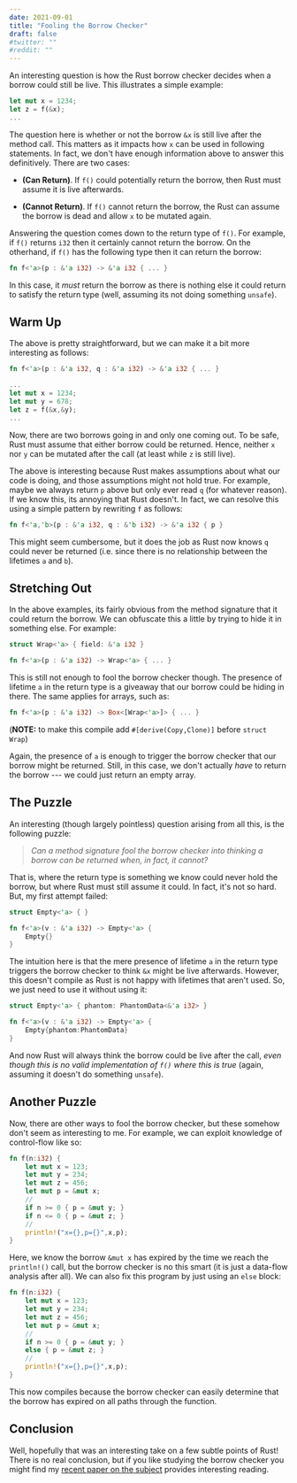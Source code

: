 ```yaml
---
date: 2021-09-01
title: "Fooling the Borrow Checker"
draft: false
#twitter: ""
#reddit: ""
---
```


An interesting question is how the Rust borrow checker decides when a
borrow could still be live.  This illustrates a simple example:

```Rust
let mut x = 1234;
let z = f(&x);
...
```

The question here is whether or not the borrow `&x` is still live
after the method call.  This matters as it impacts how `x` can be used
in following statements.  In fact, we don't have enough information
above to answer this definitively.  There are two cases:

   * **(Can Return)**.  If `f()` could potentially return the borrow,
       then Rust must assume it is live afterwards.
   
   * **(Cannot Return)**.  If `f()` cannot return the borrow, the Rust
       can assume the borrow is dead and allow `x` to be mutated
       again.

Answering the question comes down to the return type of `f()`.  For
example, if `f()` returns `i32` then it certainly cannot return the
borrow.  On the otherhand, if `f()` has the following type then it can
return the borrow:

```Rust
fn f<'a>(p : &'a i32) -> &'a i32 { ... }
```

In this case, it _must_ return the borrow as there is nothing else it
could return to satisfy the return type (well, assuming its not doing something `unsafe`).

## Warm Up

The above is pretty straightforward, but we can make it a bit more
interesting as follows:

```Rust
fn f<'a>(p : &'a i32, q : &'a i32) -> &'a i32 { ... }

...
let mut x = 1234;
let mut y = 678;
let z = f(&x,&y);
...
```

Now, there are two borrows going in and only one coming out.  To be
safe, Rust must assume that either borrow could be returned.  Hence,
neither `x` nor `y` can be mutated after the call (at least while `z`
is still live).

The above is interesting because Rust makes assumptions about what our
code is doing, and those assumptions might not hold true.  For
example, maybe we always return `p` above but only ever read `q` (for
whatever reason).  If we know this, its annoying that Rust doesn't.
In fact, we can resolve this using a simple pattern by rewriting `f`
as follows:

```Rust
fn f<'a,'b>(p : &'a i32, q : &'b i32) -> &'a i32 { p }
```

This might seem cumbersome, but it does the job as Rust now knows `q`
could never be returned (i.e. since there is no relationship between
the lifetimes `a` and `b`).

## Stretching Out

In the above examples, its fairly obvious from the method signature
that it could return the borrow.  We can obfuscate this a little by
trying to hide it in something else.  For example:

```Rust
struct Wrap<'a> { field: &'a i32 }

fn f<'a>(p : &'a i32) -> Wrap<'a> { ... }
```

This is still not enough to fool the borrow checker though.  The
presence of lifetime `a` in the return type is a giveaway that our
borrow could be hiding in there.  The same applies for arrays, such
as:


```Rust
fn f<'a>(p : &'a i32) -> Box<[Wrap<'a>]> { ... }
```

(**NOTE:** to make this compile add `#[derive(Copy,Clone)]` before
`struct Wrap`)

Again, the presence of `a` is enough to trigger the borrow checker
that our borrow might be returned.  Still, in this case, we don't
actually _have_ to return the borrow --- we could just return an empty
array.

## The Puzzle

An interesting (though largely pointless) question arising from all
this, is the following puzzle:

> _Can a method signature fool the borrow checker into thinking a
> borrow can be returned when, in fact, it cannot?_

That is, where the return type is something we know could never hold
the borrow, but where Rust must still assume it could.  In fact, it's
not so hard.  But, my first attempt failed:

```Rust
struct Empty<'a> { }

fn f<'a>(v : &'a i32) -> Empty<'a> {
    Empty{}
}
```

The intuition here is that the mere presence of lifetime `a` in the
return type triggers the borrow checker to think `&x` might be live
afterwards.  However, this doesn't compile as Rust is not happy with
lifetimes that aren't used.  So, we just need to use it without using
it:

```Rust
struct Empty<'a> { phantom: PhantomData<&'a i32> }

fn f<'a>(v : &'a i32) -> Empty<'a> {
    Empty{phantom:PhantomData}
}
```

And now Rust will always think the borrow could be live after the
call, _even though this is no valid implementation of `f()` where this
is true_ (again, assuming it doesn't do something `unsafe`).

## Another Puzzle

Now, there are other ways to fool the borrow checker, but these
somehow don't seem as interesting to me.  For example, we can exploit
knowledge of control-flow like so:

```Rust
fn f(n:i32) {
    let mut x = 123;
    let mut y = 234;
    let mut z = 456;
    let mut p = &mut x;
    //
    if n >= 0 { p = &mut y; } 
    if n <= 0 { p = &mut z; } 
    //
    println!("x={},p={}",x,p);
}
```

Here, we know the borrow `&mut x` has expired by the time we reach the
`println!()` call, but the borrow checker is no this smart (it is just
a data-flow analysis after all).  We can also fix this program by just
using an `else` block:

```Rust
fn f(n:i32) {
    let mut x = 123;
    let mut y = 234;
    let mut z = 456;
    let mut p = &mut x;
    //
    if n >= 0 { p = &mut y; } 
    else { p = &mut z; } 
    //
    println!("x={},p={}",x,p);
}
```

This now compiles because the borrow checker can easily determine that
the borrow has expired on all paths through the function.

## Conclusion

Well, hopefully that was an interesting take on a few subtle points of
Rust!  There is no real conclusion, but if you like studying the
borrow checker you might find my [recent paper on the
subject](https://whileydave.com/publications/pea21_toplas/) provides
interesting reading.
